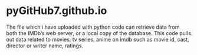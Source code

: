 # pyGitHub7.github.io
The file which i have uploaded with python code can retrieve data from both the IMDb’s web server, or a local copy of the database. This code pulls out data related to movies, tv series, anime on imdb such as movie id, cast, director or writer name, ratings.
